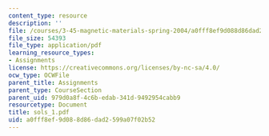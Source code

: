 ```yaml
---
content_type: resource
description: ''
file: /courses/3-45-magnetic-materials-spring-2004/a0fff8ef9d088d86dad2599a07f02b52_sols_1.pdf
file_size: 54393
file_type: application/pdf
learning_resource_types:
- Assignments
license: https://creativecommons.org/licenses/by-nc-sa/4.0/
ocw_type: OCWFile
parent_title: Assignments
parent_type: CourseSection
parent_uid: 979d0a8f-4c6b-edab-341d-9492954cabb9
resourcetype: Document
title: sols_1.pdf
uid: a0fff8ef-9d08-8d86-dad2-599a07f02b52
---
```

